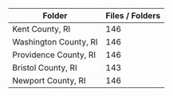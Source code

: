 | Folder                |   Files / Folders |
|-----------------------|-------------------|
| Kent County, RI       |               146 |
| Washington County, RI |               146 |
| Providence County, RI |               146 |
| Bristol County, RI    |               143 |
| Newport County, RI    |               146 |